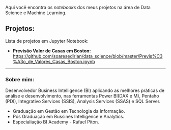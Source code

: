 

Aqui você encontra os *notebooks* dos meus projetos na área de Data Science e Machine Learning.

## Projetos:
Lista de projetos em Jupyter Notebook:

* **Previsão Valor de Casas em Boston:** https://github.com/soaresedirlan/data_science/blob/master/Previs%C3%A3o_de_Valores_Casas_Boston.ipynb


---

### Sobre mim:

Desenvolvedor Business Intelligence (BI) aplicando as melhores práticas de análise e desenvolvimento, nas ferramentas Power BI(DAX e M), Pentaho (PDI), Integrativo Services (SSIS), Analysis Services (SSAS) e SQL Server. 

* Graduação em Gestão em Tecnologia da Informação.
* Pós Graduação em Bussines Intelligence e Analytics.
* Especialiação BI Academy - Rafael Piton.
